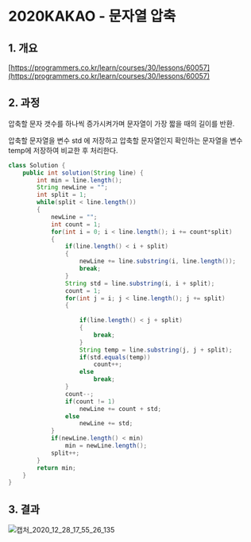 # 2020KAKAO - 문자열 압축

## 1. 개요

[https://programmers.co.kr/learn/courses/30/lessons/60057](https://programmers.co.kr/learn/courses/30/lessons/60057)

## 2. 과정

압축할 문자 갯수를 하나씩 증가시켜가며 문자열이 가장 짧을 때의 길이를 반환.

압축할 문자열을 변수 std 에 저장하고 압축할 문자열인지 확인하는 문자열을 변수 temp에 저장하여 비교한 후 처리한다.

```java
class Solution {
    public int solution(String line) {
        int min = line.length();
        String newLine = "";
        int split = 1;
        while(split < line.length())   
        {
            newLine = "";
            int count = 1;
            for(int i = 0; i < line.length(); i += count*split)
            {
                if(line.length() < i + split)
                {
                    newLine += line.substring(i, line.length());
                    break;
                }
                String std = line.substring(i, i + split);
                count = 1;
                for(int j = i; j < line.length(); j += split) 
                {
                    
                    if(line.length() < j + split)
                    {
                        break;
                    }
                    String temp = line.substring(j, j + split);
                    if(std.equals(temp))
                        count++;
                    else
                        break;
                }
                count--;
                if(count != 1)
                    newLine += count + std;     
                else
                    newLine += std;  
            }
            if(newLine.length() < min)
                min = newLine.length();
            split++; 
        }
        return min;
    }
}
```

## 3. 결과
![캡처_2020_12_28_17_55_26_135](https://user-images.githubusercontent.com/32921283/103202501-f35d3b80-4935-11eb-98cd-a1c5524b6e61.png)
